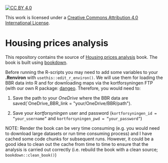 [cc-by]: http://creativecommons.org/licenses/by/4.0/
[cc-by-shield]: https://img.shields.io/badge/License-CC%20BY%204.0-lightgrey.svg

[![CC BY 4.0][cc-by-shield]][cc-by]

This work is licensed under a [Creative Commons Attribution 4.0 International License][cc-by].

# Housing prices analysis

This repository contains the source of [Housing prices analysis](https://github.com/javiereliomedina/housing_prices_book.git) book. The book is built using [bookdown](https://github.com/rstudio/bookdown).

Before running the R-scripts you may need to add some variables to your **.Renviron** with `usethis::edit_r_environ()`. We will use them for loading the BBR data into R and for downloading maps via the kortforsyningen FTP (with our own R package: [dangeo](https://github.com/javiereliomedina/dangeo.git). Therefore, you would need to:

1. Save the path to your *OneDrive* where the BBR data are saved(`OneDrive_BBR_link = "your/OneDrive/BBR/path").    

2. Save your *kortforsyningen* user and password (`kortforsyningen_id = “your_username”` and `kortforsyningen_pwd = “your_password”`)

NOTE: Render the book can be very time consuming (e.g. you would need to download large datasets or run time consuming process) and I have cached some code chunks for subsequent runs. However, it could be a good idea to clean out the cache from time to time to ensure that the analysis is carried out correctly (i.e. rebuild the book with a clean source; `bookdown::clean_book()`)     




